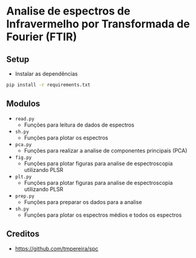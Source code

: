 # Analise de espectros de Infravermelho por Transformada de Fourier (FTIR)
## Setup
- Instalar as dependências
```bash
pip install -r requirements.txt
```

## Modulos
- `read.py`
    - Funções para leitura de dados de espectros
- `sh.py`
    - Funções para plotar os espectros
- `pca.py`
    - Funções para realizar a analise de componentes principais (PCA)
- `fig.py`
    - Funções para plotar figuras para analise de espectroscopia utilizando PLSR
- `plt.py`
    - Funções para plotar figuras para analise de espectroscopia utilizando PLSR
- `prep.py`
    - Funções para preparar os dados para a analise
- `sh.py`
    - Funções para plotar os espectros médios e todos os espectros
## Creditos

- https://github.com/tmpereira/spc
